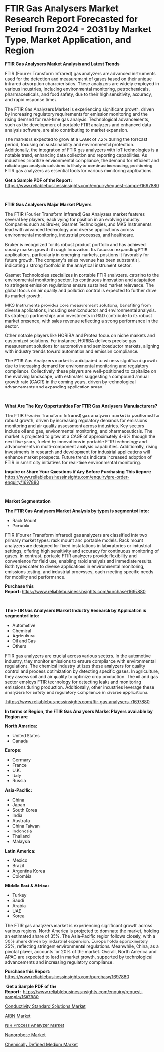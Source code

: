 <p><h1>FTIR Gas Analysers Market Research Report Forecasted for Period from 2024 -  2031 by Market Type, Market Application, and Region</h1></p><p><strong>FTIR Gas Analysers Market Analysis and Latest Trends</strong></p>
<p><p>FTIR (Fourier Transform Infrared) gas analyzers are advanced instruments used for the detection and measurement of gases based on their unique infrared absorption characteristics. These analyzers are widely employed in various industries, including environmental monitoring, petrochemicals, pharmaceuticals, and food safety, due to their high sensitivity, accuracy, and rapid response times. </p><p>The FTIR Gas Analyzers Market is experiencing significant growth, driven by increasing regulatory requirements for emission monitoring and the rising demand for real-time gas analysis. Technological advancements, such as the development of portable FTIR analyzers and enhanced data analysis software, are also contributing to market expansion. </p><p>The market is expected to grow at a CAGR of 7.2% during the forecast period, focusing on sustainability and environmental protection. Additionally, the integration of FTIR gas analyzers with IoT technologies is a notable trend, enhancing data collection and reporting capabilities. As industries prioritize environmental compliance, the demand for efficient and reliable gas analysis solutions is likely to continue increasing, positioning FTIR gas analyzers as essential tools for various monitoring applications.</p></p>
<p><strong>Get a Sample PDF of the Report:&nbsp;</strong> <a href="https://www.reliablebusinessinsights.com/enquiry/request-sample/1697880?utm_campaign=75&utm_medium=2&utm_source=Github&utm_content=ia&utm_term=03102024&utm_id=ftir-gas-analysers">https://www.reliablebusinessinsights.com/enquiry/request-sample/1697880</a></p>
<p>&nbsp;</p>
<p><strong>FTIR Gas Analysers Major Market Players</strong></p>
<p><p>The FTIR (Fourier Transform Infrared) Gas Analyzers market features several key players, each vying for position in an evolving industry. Companies such as Bruker, Gasmet Technologies, and MKS Instruments lead with advanced technology and diverse applications across environmental monitoring, industrial processes, and healthcare.</p><p>Bruker is recognized for its robust product portfolio and has achieved steady market growth through innovation. Its focus on expanding FTIR applications, particularly in emerging markets, positions it favorably for future growth. The company's sales revenue has been substantial, indicating a strong foothold in the analytical instrument sector.</p><p>Gasmet Technologies specializes in portable FTIR analyzers, catering to the environmental monitoring sector. Its continuous innovation and adaptation to stringent emission regulations ensure sustained market relevance. The global focus on air quality and pollution control is expected to further drive its market growth.</p><p>MKS Instruments provides core measurement solutions, benefiting from diverse applications, including semiconductor and environmental analysis. Its strategic partnerships and investments in R&D contribute to its robust market presence, with sales revenue reflecting a strong performance in the sector.</p><p>Other notable players like HORIBA and Protea focus on niche markets and customized solutions. For instance, HORIBA delivers precise gas measurement solutions for automotive and semiconductor markets, aligning with industry trends toward automation and emission compliance.</p><p>The FTIR Gas Analyzers market is anticipated to witness significant growth due to increasing demand for environmental monitoring and regulatory compliance. Collectively, these players are well-positioned to capitalize on the evolving landscape, with estimates suggesting a compound annual growth rate (CAGR) in the coming years, driven by technological advancements and expanding application areas.</p></p>
<p>&nbsp;</p>
<p><strong>What Are The Key Opportunities For FTIR Gas Analysers Manufacturers?</strong></p>
<p><p>The FTIR (Fourier Transform Infrared) gas analyzers market is positioned for robust growth, driven by increasing regulatory demands for emissions monitoring and air quality assessment across industries. Key sectors include oil and gas, environmental monitoring, and pharmaceuticals. The market is projected to grow at a CAGR of approximately 4-6% through the next five years, fueled by innovations in portable FTIR technology and advancements in multi-component analysis capabilities. Additionally, rising investments in research and development for industrial applications will enhance market prospects. Future trends indicate increased adoption of FTIR in smart city initiatives for real-time environmental monitoring.</p></p>
<p><strong>Inquire or Share Your Questions If Any Before Purchasing This Report:</strong> <a href="https://www.reliablebusinessinsights.com/enquiry/pre-order-enquiry/1697880?utm_campaign=75&utm_medium=2&utm_source=Github&utm_content=ia&utm_term=03102024&utm_id=ftir-gas-analysers">https://www.reliablebusinessinsights.com/enquiry/pre-order-enquiry/1697880</a></p>
<p>&nbsp;</p>
<p><strong>Market Segmentation</strong></p>
<p><strong>The FTIR Gas Analysers Market Analysis by types is segmented into:</strong></p>
<p><ul><li>Rack Mount</li><li>Portable</li></ul></p>
<p><p>FTIR (Fourier Transform Infrared) gas analyzers are classified into two primary market types: rack mount and portable models. Rack mount analyzers are designed for fixed installations in laboratories or industrial settings, offering high sensitivity and accuracy for continuous monitoring of gases. In contrast, portable FTIR analyzers provide flexibility and convenience for field use, enabling rapid analysis and immediate results. Both types cater to diverse applications in environmental monitoring, emissions testing, and industrial processes, each meeting specific needs for mobility and performance.</p></p>
<p><strong>Purchase this Report:&nbsp;</strong><a href="https://www.reliablebusinessinsights.com/purchase/1697880?utm_campaign=75&utm_medium=2&utm_source=Github&utm_content=ia&utm_term=03102024&utm_id=ftir-gas-analysers">https://www.reliablebusinessinsights.com/purchase/1697880</a></p>
<p>&nbsp;</p>
<p><strong>The FTIR Gas Analysers Market Industry Research by Application is segmented into:</strong></p>
<p><ul><li>Automotive</li><li>Chemical</li><li>Agriculture</li><li>Oil and Gas</li><li>Others</li></ul></p>
<p><p>FTIR gas analyzers are crucial across various sectors. In the automotive industry, they monitor emissions to ensure compliance with environmental regulations. The chemical industry utilizes these analyzers for quality control and process optimization by detecting specific gases. In agriculture, they assess soil and air quality to optimize crop production. The oil and gas sector employs FTIR technology for detecting leaks and monitoring emissions during production. Additionally, other industries leverage these analyzers for safety and regulatory compliance in diverse applications.</p></p>
<p><a href="https://www.reliablebusinessinsights.com/ftir-gas-analysers-r1697880?utm_campaign=75&utm_medium=2&utm_source=Github&utm_content=ia&utm_term=03102024&utm_id=ftir-gas-analysers">&nbsp;https://www.reliablebusinessinsights.com/ftir-gas-analysers-r1697880</a></p>
<p><strong>In terms of Region, the FTIR Gas Analysers Market Players available by Region are:</strong></p>
<p>
    <p> <strong> North America: </strong>
        <ul>
            <li>United States</li>
            <li>Canada</li>
        </ul>
        </p> 
    <p> <strong> Europe: </strong>
        <ul>
            <li>Germany</li>
            <li>France</li>
            <li>U.K.</li>
            <li>Italy</li>
            <li>Russia</li>
        </ul>
        </p> 
    <p> <strong> Asia-Pacific: </strong>
        <ul>
            <li>China</li>
            <li>Japan</li>
            <li>South Korea</li>
            <li>India</li>
            <li>Australia</li>
            <li>China Taiwan</li>
            <li>Indonesia</li>
            <li>Thailand</li>
            <li>Malaysia</li>
        </ul>
        </p> 
    <p> <strong> Latin America: </strong>
        <ul>
            <li>Mexico</li>
            <li>Brazil</li>
            <li>Argentina Korea</li>
            <li>Colombia</li>
        </ul>
        </p> 
    <p> <strong> Middle East & Africa: </strong>
        <ul>
            <li>Turkey</li>
            <li>Saudi</li>
            <li>Arabia</li>
            <li>UAE</li>
            <li>Korea</li>
        </ul>
    </p>
    </p>
<p><p>The FTIR gas analyzers market is experiencing significant growth across various regions. North America is projected to dominate the market, holding an estimated share of 35%. The Asia-Pacific region follows closely, with a 30% share driven by industrial expansion. Europe holds approximately 25%, reflecting stringent environmental regulations. Meanwhile, China, as a pivotal player, accounts for 20% of the market. Overall, North America and APAC are expected to lead in market growth, supported by technological advancements and increasing regulatory compliance.</p></p>
<p><strong>Purchase this Report: </strong><a href="https://www.reliablebusinessinsights.com/purchase/1697880?utm_campaign=75&utm_medium=2&utm_source=Github&utm_content=ia&utm_term=03102024&utm_id=ftir-gas-analysers">https://www.reliablebusinessinsights.com/purchase/1697880</a></p>
<p>&nbsp;<strong>Get a Sample PDF of the Report:&nbsp;&nbsp;</strong><a href="https://www.reliablebusinessinsights.com/enquiry/request-sample/1697880?utm_campaign=75&utm_medium=2&utm_source=Github&utm_content=ia&utm_term=03102024&utm_id=ftir-gas-analysers">https://www.reliablebusinessinsights.com/enquiry/request-sample/1697880</a></p>
<p><strong></strong></p>
<p><p><a href="https://www.linkedin.com/pulse/conductivity-standard-solutions-market-growth-outlook-from-lreze?utm_campaign=75&utm_medium=2&utm_source=Github&utm_content=ia&utm_term=03102024&utm_id=ftir-gas-analysers">Conductivity Standard Solutions Market</a></p><p><a href="https://www.linkedin.com/pulse/investing-aibn-market-trends-leading-products-regional-growth-7ynce?utm_campaign=75&utm_medium=2&utm_source=Github&utm_content=ia&utm_term=03102024&utm_id=ftir-gas-analysers">AIBN Market</a></p><p><a href="https://github.com/juniordelafrance/Market-Research-Report-List-5/blob/main/nir-process-analyzer-market.md?utm_campaign=75&utm_medium=2&utm_source=Github&utm_content=ia&utm_term=03102024&utm_id=ftir-gas-analysers">NIR Process Analyzer Market</a></p><p><a href="https://github.com/AlesiaDushku574/Market-Research-Report-List-1/blob/main/nanorobotic-market.md?utm_campaign=75&utm_medium=2&utm_source=Github&utm_content=ia&utm_term=03102024&utm_id=ftir-gas-analysers">Nanorobotic Market</a></p><p><a href="https://www.linkedin.com/pulse/chemically-defined-medium-market-growth-segmentation-regional-cku7e?utm_campaign=75&utm_medium=2&utm_source=Github&utm_content=ia&utm_term=03102024&utm_id=ftir-gas-analysers">Chemically Defined Medium Market</a></p></p>